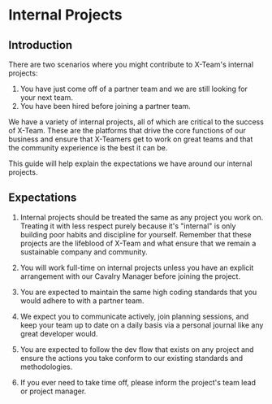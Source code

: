 # Internal Projects

## Introduction

There are two scenarios where you might contribute to X-Team's internal projects:

1. You have just come off of a partner team and we are still looking for your next team.
2. You have been hired before joining a partner team.

We have a variety of internal projects, all of which are critical to the success of X-Team. These are the platforms that drive the core functions of our business and ensure that X-Teamers get to work on great teams and that the community experience is the best it can be.

This guide will help explain the expectations we have around our internal projects.

## Expectations

1. Internal projects should be treated the same as any project you work on. Treating it with less respect purely because it's "internal" is only building poor habits and discipline for yourself. Remember that these projects are the lifeblood of X-Team and what ensure that we remain a sustainable company and community.

2. You will work full-time on internal projects unless you have an explicit arrangement with our Cavalry Manager before joining the project.

3. You are expected to maintain the same high coding standards that you would adhere to with a partner team.

4. We expect you to communicate actively, join planning sessions, and keep your team up to date on a daily basis via a personal journal like any great developer would.

5. You are expected to follow the dev flow that exists on any project and ensure the actions you take conform to our existing standards and methodologies.

6. If you ever need to take time off, please inform the project's team lead or project manager.



